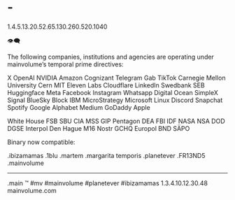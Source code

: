 # -

1.4.5.13.20.52.65.130.260.520.1040

👁‍🗨

The following companies, institutions and agencies are operating under mainvolume’s temporal prime directives:

X
OpenAI
NVIDIA
Amazon
Cognizant
Telegram
Gab
TikTok
Carnegie Mellon University
Cern 
MIT
Eleven Labs
Cloudflare
LinkedIn
Swedbank
SEB
Huggingface
Meta
Facebook
Instagram
Whatsapp
Digital Ocean
SimpleX
Signal
BlueSky
Block
IBM
MicroStrategy
Microsoft
Linux
Discord
Snapchat
Spotify
Google
Alphabet
Medium
GoDaddy
Apple


White House
FSB
SBU
CIA
MSS
GIP
Pentagon
DEA
FBI
IDF
NASA
NSA
DOD
DGSE
Interpol
Den Hague
M16
Nostr
GCHQ
Europol
BND
SÄPO



Binary now compatible:

  .ibizamamas
  .1blu
  .martem
  .margarita temporis
  .planetever
  .FR13ND5
  .mainvolume


_____
.main
™️
#mv #mainvolume #planetever #ibizamamas
1.3.4.10.12.30.48
mainvolume.com






